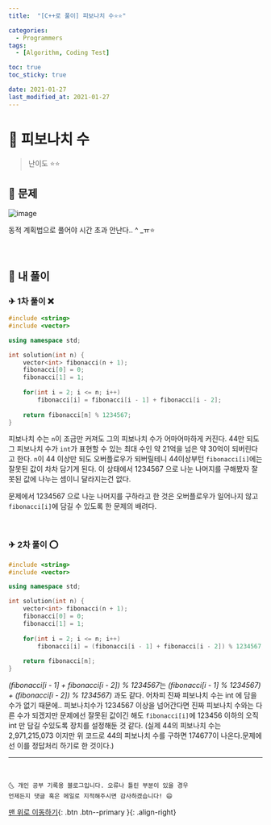 ```yaml
---
title:  "[C++로 풀이] 피보나치 수⭐⭐" 

categories:
  - Programmers
tags:
  - [Algorithm, Coding Test]

toc: true
toc_sticky: true

date: 2021-01-27
last_modified_at: 2021-01-27
---
```



# 📌 피보나치 수

> 난이도 ⭐⭐

## 🚀 문제

![image](https://user-images.githubusercontent.com/42318591/105979699-4e21b880-60d7-11eb-8bc3-060703a4d080.png)

동적 계획법으로 풀어야 시간 초과 안난다.. ^ _ㅠ⭐

<br>

## 🚀 내 풀이 

### ✈ 1차 풀이 ❌

```cpp
#include <string>
#include <vector>

using namespace std;

int solution(int n) {
    vector<int> fibonacci(n + 1);
    fibonacci[0] = 0;
    fibonacci[1] = 1;
    
    for(int i = 2; i <= n; i++)
        fibonacci[i] = fibonacci[i - 1] + fibonacci[i - 2];
    
    return fibonacci[n] % 1234567;
}
```

피보나치 수는 `n`이 조금만 커져도 그의 피보나치 수가 어마어마하게 커진다. 44만 되도 그 피보나치 수가 `int`가 표현할 수 있는 최대 수인 약 21억을 넘은 약 30억이 되버린다고 한다. `n`이 44 이상만 되도 오버플로우가 되버릴테니 44이상부턴 `fibonacci[i]`에는 잘못된 값이 차차 담기게 된다. 이 상태에서 1234567 으로 나눈 나머지를 구해봤자 잘못된 값에 나누는 셈이니 달라지는건 없다. 

문제에서 1234567 으로 나눈 나머지를 구하라고 한 것은 오버플로우가 일어나지 않고 `fibonacci[i]`에 담길 수 있도록 한 문제의 배려다. 

<br>

### ✈ 2차 풀이 ⭕

```cpp
#include <string>
#include <vector>

using namespace std;

int solution(int n) {
    vector<int> fibonacci(n + 1);
    fibonacci[0] = 0;
    fibonacci[1] = 1;
    
    for(int i = 2; i <= n; i++)
        fibonacci[i] = (fibonacci[i - 1] + fibonacci[i - 2]) % 1234567;
    
    return fibonacci[n];
}
```

*(fibonacci[i - 1] + fibonacci[i - 2]) % 1234567*는 *(fibonacci[i - 1] % 1234567) + (fibonacci[i - 2]) % 1234567)* 과도 같다. 어차피 진짜 피보나치 수는 int 에 담을 수가 없기 때문에.. 피보나치수가 1234567 이상을 넘어간다면 진짜 피보나치 수와는 다른 수가 되겠지만 문제에선 잘못된 값이긴 해도 `fibonacci[i]`에 123456 이하의 오직 int 만 담길 수있도록 장치를 설정해둔 것 같다. (실제 44의 피보나치 수는 2,971,215,073 이지만 위 코드로 44의 피보나치 수를 구하면 174677이 나온다.문제에선  이를 정답처리 하기로 한 것이다.)

***
<br>

    🌜 개인 공부 기록용 블로그입니다. 오류나 틀린 부분이 있을 경우 
    언제든지 댓글 혹은 메일로 지적해주시면 감사하겠습니다! 😄

[맨 위로 이동하기](#){: .btn .btn--primary }{: .align-right}
